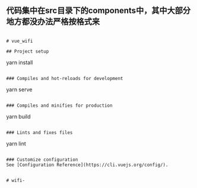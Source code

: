 ## 代码集中在src目录下的components中，其中大部分地方都没办法严格按格式来
```

# vue_wifi

## Project setup
```
yarn install
```

### Compiles and hot-reloads for development
```
yarn serve
```

### Compiles and minifies for production
```
yarn build
```

### Lints and fixes files
```
yarn lint
```

### Customize configuration
See [Configuration Reference](https://cli.vuejs.org/config/).


# wifi-
